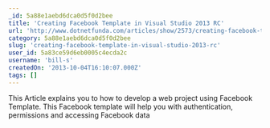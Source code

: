 ```yaml
---
_id: 5a88e1aebd6dca0d5f0d2bee
title: 'Creating Facebook Template in Visual Studio 2013 RC'
url: 'http://www.dotnetfunda.com/articles/show/2573/creating-facebook-template-in-visual-studio-2013-rc'
category: 5a88e1aebd6dca0d5f0d2bee
slug: 'creating-facebook-template-in-visual-studio-2013-rc'
user_id: 5a83ce59d6eb0005c4ecda2c
username: 'bill-s'
createdOn: '2013-10-04T16:10:07.000Z'
tags: []
---
```


This Article explains you to how to develop a web project using Facebook Template. This Facebook template will help you with authentication, permissions and accessing Facebook data
